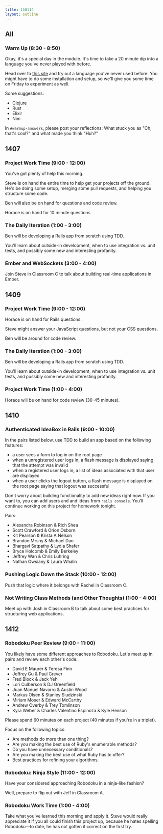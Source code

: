 ```yaml
---
title: 150114
layout: outline
---
```


## All

### Warm Up (8:30 - 8:50)

Okay, it's a special day in the module. It's time to take a 20 minute dip into a language you've never played with before.

Head over to [this site](http://learnxinyminutes.com/) and try out a language you've never used before. You might have to do some installation and setup, so we'll give you some time on Friday to experiment as well.

Some suggestions:

* Clojure
* Rust
* Elixir
* Nim

In `#warmup-answers`, please post your reflections: What stuck you as "Oh, that's cool?" and what made you think "Huh?"

## 1407

### Project Work Time (9:00 - 12:00)

You've got plenty of help this morning.

Steve is on hand the entire time to help get your projects off the ground. He's be doing some setup, merging some pull requests, and helping you structure some code.

Ben will also be on hand for questions and code review.

Horace is on hand for 10 minute questions.

### The Daily Iteration (1:00 - 3:00)

Ben will be developing a Rails app from scratch using TDD.

You'll learn about outside-in development, when to use integration vs. unit tests, and possibly some new and interesting profanity.

### Ember and WebSockets (3:00 - 4:00)

Join Steve in Classroom C to talk about building real-time applications in Ember.

## 1409

### Project Work Time (9:00 - 12:00)

Horace is on hand for Rails questions.

Steve might answer your JavaScript questions, but not your CSS questions.

Ben will be around for code review.

### The Daily Iteration (1:00 - 3:00)

Ben will be developing a Rails app from scratch using TDD.

You'll learn about outside-in development, when to use integration vs. unit tests, and possibly some new and interesting profanity.

### Project Work Time (1:00 - 4:00)

Horace will be on hand for code review (30-45 minutes).

## 1410

### Authenticated IdeaBox in Rails (9:00 - 10:00)

In the pairs listed below, use TDD to build an app based on the following features:

* a user sees a form to log in on the root page
* when a unregistered user logs in, a flash message is displayed saying that the attempt was invalid
* when a registered user logs in, a list of ideas associated with that user are displayed
* when a user clicks the logout button, a flash message is displayed on the root page saying that logout was successful

Don't worry about building functionality to add new ideas right now. If you want to, you can add users and and ideas from `rails console`. You'll continue working on this project for homework tonight. 

Pairs:
 
* Alexandra Robinson & Rich Shea
* Scott Crawford & Orion Osborn
* Kit Pearson & Krista A Nelson
* Brandon Mrsny & Michael Dao
* Bhargavi Satpathy & Lydia Shafer
* Bryce Holcomb & Emily Berkeley
* Jeffrey Wan & Chris Luhring
* Nathan Owsiany & Laura Whalin

### Pushing Logic Down the Stack (10:00 - 12:00)

Push that logic where it belongs with Rachel in Classroom C.

### Not Writing Class Methods (and Other Thoughts) (1:00 - 4:00)

Meet up with Josh in Classroom B to talk about some best practices for structuring web applications.

## 1412

### Robodoku Peer Review (9:00 - 11:00)

You likely have some different approaches to Robodoku. Let's meet up in pairs and review each other's code.

* David E Maurer & Teresa Finn
* Jeffrey Gu & Paul Grever
* Fred Block & Jack Yeh
* Lori Culberson & DJ Greenfield
* Juan Manuel Navarro & Austin Wood
* Markus Olsen & Stanley Siudzinski
* Miriam Moser & Edward McCarthy
* Andrew Overby & Trey Tomlinson
* Kyra Weber & Charles Valentino Espinoza & Kyle Henson

Please spend 60 minutes on each project (40 minutes if you're in a triplet).

Focus on the following topics:

* Are methods do more than one thing?
* Are you making the best use of Ruby's enumerable methods?
* Do you have unnecessary conditionals?
* Are you making the best use of what Ruby has to offer?
* Best practices for refining your algorithms.

### Robodoku: Ninja Style (11:00 - 12:00)

Have your considered approaching Robodoku in a ninja-like fashion?

Well, prepare to flip out with Jeff in Classroom A.

### Robodoku Work Time (1:00 - 4:00)

Take what you've learned this morning and apply it. Steve would really appreciate it if you all could finish this project up, because he hates spelling Robodoku—to date, he has not gotten it correct on the first try.
